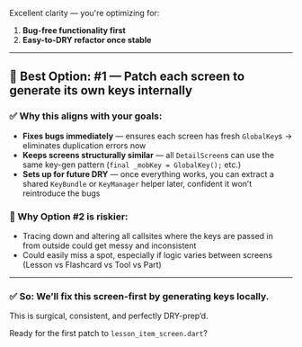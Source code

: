 Excellent clarity — you're optimizing for:

1. **Bug-free functionality first**
2. **Easy-to-DRY refactor once stable**

---

## 🧭 Best Option: **#1 — Patch each screen to generate its own keys internally**

### ✅ Why this aligns with your goals:

- **Fixes bugs immediately** — ensures each screen has fresh `GlobalKey`s → eliminates duplication errors now
- **Keeps screens structurally similar** — all `DetailScreen`s can use the same key-gen pattern (`final _mobKey = GlobalKey();` etc.)
- **Sets up for future DRY** — once everything works, you can extract a shared `KeyBundle` or `KeyManager` helper later, confident it won’t reintroduce the bugs

### 🚫 Why Option #2 is riskier:
- Tracing down and altering all callsites where the keys are passed in from outside could get messy and inconsistent
- Could easily miss a spot, especially if logic varies between screens (Lesson vs Flashcard vs Tool vs Part)

---

### ✅ So: **We’ll fix this screen-first by generating keys locally.**  
This is surgical, consistent, and perfectly DRY-prep’d.

Ready for the first patch to `lesson_item_screen.dart`?



